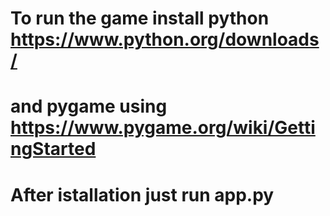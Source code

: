 # To run the game install python https://www.python.org/downloads/
# and pygame using https://www.pygame.org/wiki/GettingStarted
# After istallation just run app.py
